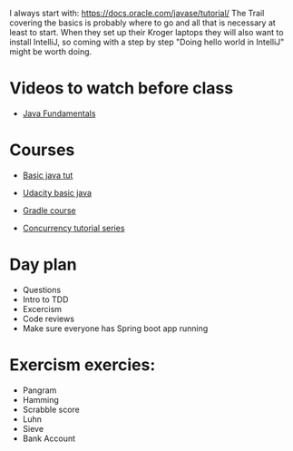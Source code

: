 I always start with: https://docs.oracle.com/javase/tutorial/
The Trail covering the basics is probably where to go and all that is necessary
at least to start. When they set up their
Kroger laptops they will also want to install IntelliJ, so coming with a
step by step "Doing hello world in IntelliJ" might be worth doing.

# Videos to watch before class

* [Java Fundamentals](https://www.youtube.com/watch?v=WPvGqX-TXP0)

# Courses

* [Basic java tut](https://docs.oracle.com/javase/tutorial/)
* [Udacity basic java](https://www.udacity.com/course/java-programming-basics--ud282)
* [Gradle course](https://www.udacity.com/course/gradle-for-android-and-java--ud867)

* [Concurrency tutorial series](https://www.callicoder.com/java-concurrency-multithreading-basics/)

# Day plan

* Questions
* Intro to TDD
* Excercism
* Code reviews
* Make sure everyone has Spring boot app running

# Exercism exercies:

* Pangram
* Hamming
* Scrabble score
* Luhn
* Sieve
* Bank Account
